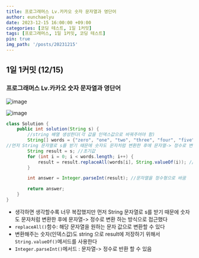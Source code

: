 ```yaml
---
title: 프로그래머스 Lv.카카오 숫자 문자열과 영단어
author: eunchaelyu
date: 2023-12-15 16:00:00 +09:00
categories: [코딩 테스트, 1일 1커밋]
tags: [프로그래머스, 1일 1커밋, 코딩 테스트]
pin: true
img_path: '/posts/20231215'
---
```


## 1일 1커밋 (12/15)    
### 프로그래머스 Lv.카카오 숫자 문자열과 영단어   
![image](https://github.com/eunchaelyu/eunchaelyu.github.io/assets/119996957/262390ba-df60-428c-ab29-58ac0a6dab2c)

![image](https://github.com/eunchaelyu/eunchaelyu.github.io/assets/119996957/7ee6e8c5-a8f2-4b04-b3db-91ce607180b4)


```java  
class Solution {
    public int solution(String s) {
        //string 배열 생성한다(각 값을 인덱스값으로 바꿔주어야 함)
        String[] words = {"zero", "one", "two", "three", "four", "five", "six", "seven", "eight", "nine"};
//먼저 String 문자열로 s를 받기 때문에 숫자도 문자처럼 변환한 후에 문자열-> 정수로 변환 하는 방식으로 접근했다 
        String result = s; //초기값
        for (int i = 0; i < words.length; i++) { 
            result = result.replaceAll(words[i], String.valueOf(i)); //인덱스 해당값을 -> 문자열로 꾼 i로 바꾼다
        }

        int answer = Integer.parseInt(result); //문자열을 정수형으로 바꿈

        return answer;
    }
}
```    

- 생각하면 생각할수록 너무 복잡했지만 먼저 String 문자열로 s를 받기 때문에 숫자도 문자처럼 변환한 후에 문자열-> 정수로 변환 하는 방식으로 접근했다 
- ``replaceAll()``함수: 해당 문자열을 원하는 문자 값으로 변환할 수 있다
- 변환해주는 숫자(인덱스값)도 string 으로 result에 저장하기 위해서 ``String.valueOf()``메서드를 사용한다
- ``Integer.parseInt()``메서드 : 문자열-> 정수로 반환 할 수 있음


